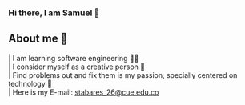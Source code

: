 ### Hi there, I am Samuel 👋

## About me 🚀

| I am learning software engineering 👨‍💻 <br>
| I consider myself as a creative person 🎇 <br>
| Find problems out and fix them is my passion, specially centered on technology 📌 <br>
| Here is my E-mail: stabares_26@cue.edu.co <br>

